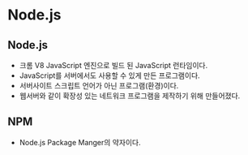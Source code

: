 Node.js
======================

Node.js
---------------
+ 크롬 V8 JavaScript 엔진으로 빌드 된 JavaScript 런타임이다.
+ JavaScript를 서버에서도 사용할 수 있게 만든 프로그램이다.
+ 서버사이트 스크립트 언어가 아닌 프로그램(환경)이다.
+ 웹서버와 같이 확장성 있는 네트워크 프로그램을 제작하기 위해 만들어졌다.

NPM
-------------
+ Node.js Package Manger의 약자이다.
